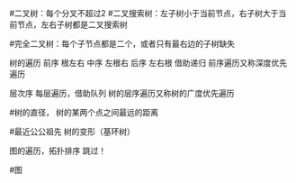 #二叉树：每个分叉不超过2
#二叉搜索树：左子树小于当前节点，右子树大于当前节点，左右子树都是二叉搜索树

#完全二叉树：每个子节点都是二个，或者只有最右边的子树缺失

树的遍历
前序 根左右
中序 左根右
后序 左右根 借助递归
前序遍历又称深度优先遍历 

层次序 每层遍历，借助队列
树的层序遍历又称树的广度优先遍历


#树的直径，
树的某两个点之间最远的距离

#最近公公祖先
树的变形（基环树）

图的遍历，拓扑排序 跳过！


#图
